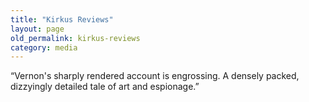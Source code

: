 ```yaml
---
title: "Kirkus Reviews"
layout: page
old_permalink: kirkus-reviews
category: media
---
```

“Vernon's sharply rendered account is engrossing. A densely packed, dizzyingly detailed tale of art and espionage.”
